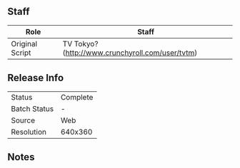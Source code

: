 ## Staff

| Role              | Staff                               |
|-------------------|-------------------------------------|
| Original Script   | TV Tokyo? (http://www.crunchyroll.com/user/tvtm) |

## Release Info

|              |           |
|--------------|-----------|
| Status       | Complete  |
| Batch Status | -         |
| Source       | Web       |
| Resolution   | 640x360   |

## Notes
